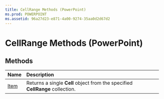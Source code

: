 ```yaml
---
title: CellRange Methods (PowerPoint)
ms.prod: POWERPOINT
ms.assetid: 96a27d23-e871-4a00-9274-35aa0d2d67d2
---
```



# CellRange Methods (PowerPoint)

## Methods



|**Name**|**Description**|
|:-----|:-----|
|[Item](cellrange-item-method-powerpoint.md)|Returns a single  **Cell** object from the specified **CellRange** collection.|

